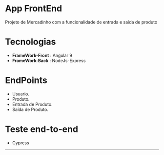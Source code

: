 
# App FrontEnd


Projeto de Mercadinho com a funcionalidade de entrada e saída de produto

# Tecnologias
* **FrameWork-Front** : Angular 9
* **FrameWork-Back** : NodeJs-Express

# EndPoints
* Usuario.
* Produto.
* Entrada de Produto.
* Saída de Produto.

# Teste end-to-end
* Cypress

********
